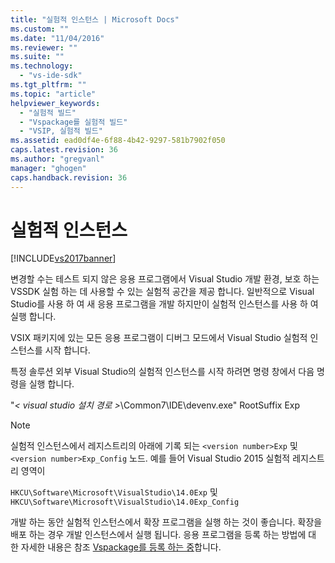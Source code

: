 ```yaml
---
title: "실험적 인스턴스 | Microsoft Docs"
ms.custom: ""
ms.date: "11/04/2016"
ms.reviewer: ""
ms.suite: ""
ms.technology: 
  - "vs-ide-sdk"
ms.tgt_pltfrm: ""
ms.topic: "article"
helpviewer_keywords: 
  - "실험적 빌드"
  - "Vspackage를 실험적 빌드"
  - "VSIP, 실험적 빌드"
ms.assetid: ead0df4e-6f88-4b42-9297-581b7902f050
caps.latest.revision: 36
ms.author: "gregvanl"
manager: "ghogen"
caps.handback.revision: 36
---
```

# 실험적 인스턴스
[!INCLUDE[vs2017banner](../code-quality/includes/vs2017banner.md)]

변경할 수는 테스트 되지 않은 응용 프로그램에서 Visual Studio 개발 환경, 보호 하는 VSSDK 실험 하는 데 사용할 수 있는 실험적 공간을 제공 합니다. 일반적으로 Visual Studio를 사용 하 여 새 응용 프로그램을 개발 하지만이 실험적 인스턴스를 사용 하 여 실행 합니다.  
  
 VSIX 패키지에 있는 모든 응용 프로그램이 디버그 모드에서 Visual Studio 실험적 인스턴스를 시작 합니다.  
  
 특정 솔루션 외부 Visual Studio의 실험적 인스턴스를 시작 하려면 명령 창에서 다음 명령을 실행 합니다.  
  
 "*\< visual studio 설치 경로 \>*\\Common7\\IDE\\devenv.exe" RootSuffix Exp  
  
> [!NOTE]
>  실험적 인스턴스에서 레지스트리의 아래에 기록 되는 `<version number>Exp` 및 `<version number>Exp_Config` 노드. 예를 들어 Visual Studio 2015 실험적 레지스트리 영역이  
>   
>  `HKCU\Software\Microsoft\VisualStudio\14.0Exp` 및 `HKCU\Software\Microsoft\VisualStudio\14.0Exp_Config`  
  
 개발 하는 동안 실험적 인스턴스에서 확장 프로그램을 실행 하는 것이 좋습니다. 확장을 배포 하는 경우 개발 인스턴스에서 실행 됩니다. 응용 프로그램을 등록 하는 방법에 대 한 자세한 내용은 참조 [Vspackage를 등록 하는 중](../extensibility/internals/registering-vspackages.md)합니다.